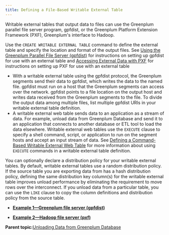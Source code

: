 ```yaml
---
title: Defining a File-Based Writable External Table 
---
```


Writable external tables that output data to files can use the Greenplum parallel file server program, gpfdist, or the Greenplum Platform Extension Framework \(PXF\), Greenplum's interface to Hadoop.

Use the `CREATE WRITABLE EXTERNAL TABLE` command to define the external table and specify the location and format of the output files. See [Using the Greenplum Parallel File Server \(gpfdist\)](../../external/g-using-the-greenplum-parallel-file-server--gpfdist-.html) for instructions on setting up gpfdist for use with an external table and [Accessing External Data with PXF](../../external/pxf-overview.html) for instructions on setting up PXF for use with an external table

-   With a writable external table using the gpfdist protocol, the Greenplum segments send their data to gpfdist, which writes the data to the named file. gpfdist must run on a host that the Greenplum segments can access over the network. gpfdist points to a file location on the output host and writes data received from the Greenplum segments to the file. To divide the output data among multiple files, list multiple gpfdist URIs in your writable external table definition.
-   A writable external web table sends data to an application as a stream of data. For example, unload data from Greenplum Database and send it to an application that connects to another database or ETL tool to load the data elsewhere. Writable external web tables use the `EXECUTE` clause to specify a shell command, script, or application to run on the segment hosts and accept an input stream of data. See [Defining a Command-Based Writable External Web Table](g-defining-a-command-based-writable-external-web-table.html) for more information about using `EXECUTE` commands in a writable external table definition.

You can optionally declare a distribution policy for your writable external tables. By default, writable external tables use a random distribution policy. If the source table you are exporting data from has a hash distribution policy, defining the same distribution key column\(s\) for the writable external table improves unload performance by eliminating the requirement to move rows over the interconnect. If you unload data from a particular table, you can use the `LIKE` clause to copy the column definitions and distribution policy from the source table.

-   **[Example 1—Greenplum file server \(gpfdist\)](../../load/topics/g-example-1-greenplum-file-server-gpfdist.html)**  

-   **[Example 2—Hadoop file server \(pxf\)](../../load/topics/g-example-2-hadoop-file-server.html)**  


**Parent topic:**[Unloading Data from Greenplum Database](../../load/topics/g-unloading-data-from-greenplum-database.html)


